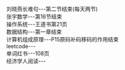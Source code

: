刘晓燕长难句---第二节结束(每天两节)  
张宇数学---第16节结束  
操作系统---王道书第21页  
数据结构---第一章结束  
计算机组成原理---P15原码补码移码的作用结束  
leetcode---  
单词红书---108页  
经济学人阅读---  
